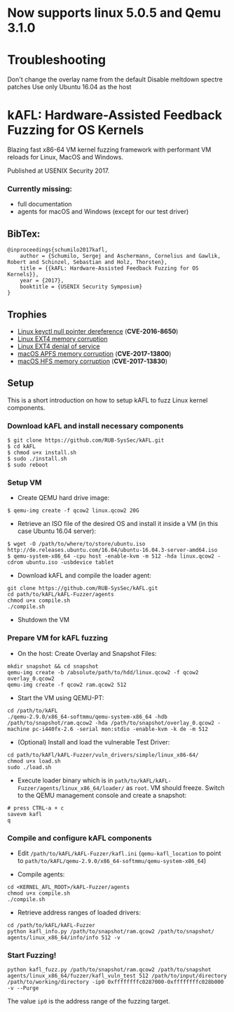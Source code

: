 # Now supports linux 5.0.5 and Qemu 3.1.0

# Troubleshooting
Don't change the overlay name from the default
Disable meltdown spectre patches
Use only Ubuntu 16.04 as the host

# kAFL: Hardware-Assisted Feedback Fuzzing for OS Kernels

Blazing fast x86-64 VM kernel fuzzing framework with performant VM reloads for Linux, MacOS and Windows.

Published at USENIX Security 2017.

### Currently missing: 

- full documentation
- agents for macOS and Windows (except for our test driver)

## BibTex:
```
@inproceedings{schumilo2017kafl,
    author = {Schumilo, Sergej and Aschermann, Cornelius and Gawlik, Robert and Schinzel, Sebastian and Holz, Thorsten},
    title = {{kAFL: Hardware-Assisted Feedback Fuzzing for OS Kernels}},
    year = {2017},
    booktitle = {USENIX Security Symposium} 
}
```

## Trophies

- [Linux keyctl null pointer dereference](http://seclists.org/fulldisclosure/2016/Nov/76) (**CVE-2016-8650**)
- [Linux EXT4 memory corruption](http://seclists.org/fulldisclosure/2016/Nov/75)
- [Linux EXT4 denial of service](http://seclists.org/bugtraq/2016/Nov/1) 
- [macOS APFS memory corruption](https://support.apple.com/en-us/HT208221) (**CVE-2017-13800**)
- [macOS HFS memory corruption](https://support.apple.com/en-us/HT208221) (**CVE-2017-13830**)


## Setup

This is a short introduction on how to setup kAFL to fuzz Linux kernel components.

### Download kAFL and install necessary components
```
$ git clone https://github.com/RUB-SysSec/kAFL.git
$ cd kAFL
$ chmod u+x install.sh
$ sudo ./install.sh
$ sudo reboot
```

### Setup VM
* Create QEMU hard drive image:

```
$ qemu-img create -f qcow2 linux.qcow2 20G
```

* Retrieve an ISO file of the desired OS and install it inside a VM (in this case Ubuntu 16.04 server):

```
$ wget -O /path/to/where/to/store/ubuntu.iso http://de.releases.ubuntu.com/16.04/ubuntu-16.04.3-server-amd64.iso
$ qemu-system-x86_64 -cpu host -enable-kvm -m 512 -hda linux.qcow2 -cdrom ubuntu.iso -usbdevice tablet
```

* Download kAFL and compile the loader agent:

```
git clone https://github.com/RUB-SysSec/kAFL.git
cd path/to/kAFL/kAFL-Fuzzer/agents
chmod u+x compile.sh
./compile.sh
```

* Shutdown the VM

### Prepare VM for kAFL fuzzing

* On the host: Create Overlay and Snapshot Files:

```
mkdir snapshot && cd snapshot
qemu-img create -b /absolute/path/to/hdd/linux.qcow2 -f qcow2 overlay_0.qcow2
qemu-img create -f qcow2 ram.qcow2 512
```

* Start the VM using QEMU-PT:

```
cd /path/to/kAFL
./qemu-2.9.0/x86_64-softmmu/qemu-system-x86_64 -hdb /path/to/snapshot/ram.qcow2 -hda /path/to/snapshot/overlay_0.qcow2 -machine pc-i440fx-2.6 -serial mon:stdio -enable-kvm -k de -m 512
```

* (Optional) Install and load the vulnerable Test Driver:

```
cd path/to/kAFl/kAFL-Fuzzer/vuln_drivers/simple/linux_x86-64/
chmod u+x load.sh
sudo ./load.sh
```

* Execute loader binary which is in `path/to/kAFL/kAFL-Fuzzer/agents/linux_x86_64/loader/` as `root`. VM should freeze. Switch to the QEMU management console and create a snapshot:

```
# press CTRL-a + c
savevm kafl
q 
```

### Compile and configure kAFL components
* Edit `/path/to/kAFL/kAFL-Fuzzer/kafl.ini` (`qemu-kafl_location` to point to `path/to/kAFL/qemu-2.9.0/x86_64-softmmu/qemu-system-x86_64`)

* Compile agents:

```
cd <KERNEL_AFL_ROOT>/kAFL-Fuzzer/agents
chmod u+x compile.sh
./compile.sh
```

* Retrieve address ranges of loaded drivers:

```
cd /path/to/kAFL/kAFL-Fuzzer
python kafl_info.py /path/to/snapshot/ram.qcow2 /path/to/snapshot/ agents/linux_x86_64/info/info 512 -v
```

### Start Fuzzing!

```
python kafl_fuzz.py /path/to/snapshot/ram.qcow2 /path/to/snapshot agents/linux_x86_64/fuzzer/kafl_vuln_test 512 /path/to/input/directory /path/to/working/directory -ip0 0xffffffffc0287000-0xffffffffc028b000 -v --Purge
```

The value `ip0` is the address range of the fuzzing target.
